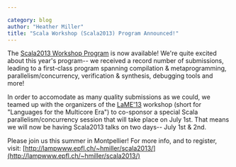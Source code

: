 ```yaml
---

category: blog
author: "Heather Miller"
title: "Scala Workshop (Scala2013) Program Announced!"
---
```

The [Scala2013 Workshop Program](http://lampwww.epfl.ch/~hmiller/scala2013/program.html) is now available! We're quite excited about this year's program-- we received a record number of submissions, leading to a first-class program spanning compilation & metaprogramming, parallelism/concurrency, verification & synthesis, debugging tools and more!
 
In order to accomodate as many quality submissions as we could, we teamed up with the organizers of the [LaME'13](http://lame2013.dei.uc.pt/) workshop (short for "Languages for the Multicore Era") to co-sponsor a special Scala parallelism/concurrency session that will take place on July 1st. That means we will now be having Scala2013 talks on two days-- July 1st & 2nd.

Please join us this summer in Montpellier! 
For more info, and to register, visit: [http://lampwww.epfl.ch/~hmiller/scala2013/](http://lampwww.epfl.ch/~hmiller/scala2013/)